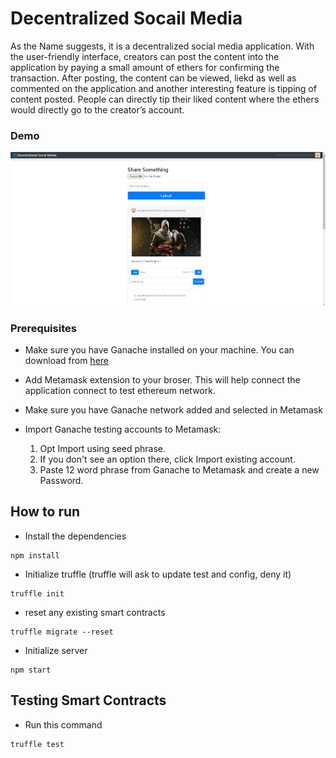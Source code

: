 # Decentralized Socail Media

As the Name suggests, it is a decentralized social media application. With the user-friendly interface, creators can post the content into the application by paying a small amount of ethers for confirming the transaction. After posting, the content can be viewed, liekd as well as commented on the application and another interesting feature is tipping of content posted. People can directly tip their liked content where the ethers would directly go to the creator’s account.

### Demo

![Alt text](./src/DecentraMedia.png)

### Prerequisites

- Make sure you have Ganache installed on your machine. You can download from [here](https://trufflesuite.com/ganache/)
- Add Metamask extension to your broser. This will help connect the application connect to test ethereum network.
- Make sure you have Ganache network added and selected in Metamask
- Import Ganache testing accounts to Metamask:

  1. Opt Import using seed phrase.
  2. If you don't see an option there, click Import existing account.
  3. Paste 12 word phrase from Ganache to Metamask and create a new Password.

## How to run

- Install the dependencies

```
npm install
```

- Initialize truffle (truffle will ask to update test and config, deny it)

```
truffle init
```

- reset any existing smart contracts

```
truffle migrate --reset
```

- Initialize server

```
npm start
```

## Testing Smart Contracts

- Run this command

```
truffle test
```
